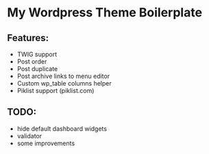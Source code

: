 # My Wordpress Theme Boilerplate

## Features:
* TWIG support
* Post order
* Post duplicate
* Post archive links to menu editor
* Custom wp_table columns helper
* Piklist support (piklist.com)

## TODO:
* hide default dashboard widgets
* validator
* some improvements